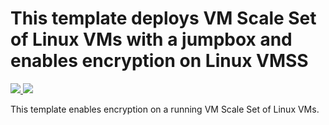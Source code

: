 # This template deploys VM Scale Set of Linux VMs with a jumpbox and enables encryption on Linux VMSS

<a
href="https://portal.azure.com/#create/Microsoft.Template/uri/https%3A%2F%2Fraw.githubusercontent.com%2Fyugangw-msft%2Fazure-quickstart-templates%2Fvmss%2F201-encrypt-running-vmss-linux%2Fazuredeploy.json" target="_blank">
    <img src="http://azuredeploy.net/deploybutton.png"/>
</a>
<a href="http://armviz.io/#/?load=https%3A%2F%2Fraw.githubusercontent.com%2Fyugangw-msft%2Fazure-quickstart-templates%2Fvmss%2F201-encrypt-running-vmss-linux%2Fazuredeploy.json" target="_blank">
    <img src="http://armviz.io/visualizebutton.png"/>
</a>

This template enables encryption on a running VM Scale Set of Linux VMs.

